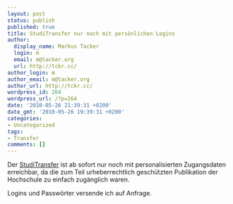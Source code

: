 ```yaml
---
layout: post
status: publish
published: true
title: StudiTransfer nur noch mit persönlichen Logins
author:
  display_name: Markus Tacker
  login: m
  email: m@tacker.org
  url: http://tckr.cc/
author_login: m
author_email: m@tacker.org
author_url: http://tckr.cc/
wordpress_id: 264
wordpress_url: /?p=264
date: '2010-05-26 21:39:31 +0200'
date_gmt: '2010-05-26 19:39:31 +0200'
categories:
- Uncategorized
tags:
- Transfer
comments: []
---
```

<p>Der <a href="http://studium.coderbyheart.de/studitransfer">StudiTransfer</a> ist ab sofort nur noch mit personalisierten Zugangsdaten erreichbar, da die zum Teil urheberrechtlich geschützten Publikation der Hochschule zu einfach zugänglich waren.</p>
<p>Logins und Passwörter versende ich auf Anfrage.</p>
<div id="_mcePaste" style="position: absolute; left: -10000px; top: 0px; width: 1px; height: 1px; overflow: hidden;">http://studium.coderbyheart.de/studitransfer</div>
